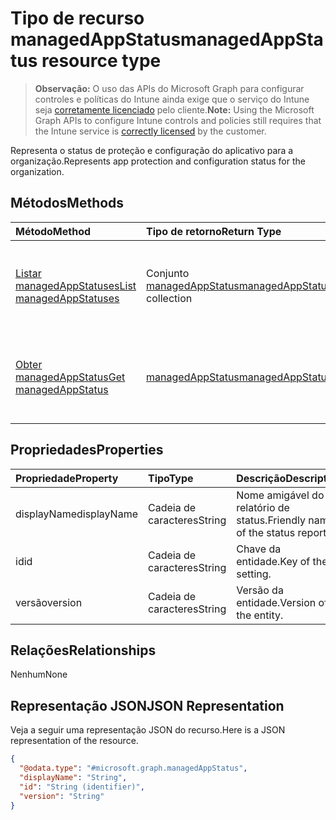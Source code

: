 # <a name="managedappstatus-resource-type"></a><span data-ttu-id="d89cc-101">Tipo de recurso managedAppStatus</span><span class="sxs-lookup"><span data-stu-id="d89cc-101">managedAppStatus resource type</span></span>

> <span data-ttu-id="d89cc-102">**Observação:** O uso das APIs do Microsoft Graph para configurar controles e políticas do Intune ainda exige que o serviço do Intune seja [corretamente licenciado](https://go.microsoft.com/fwlink/?linkid=839381) pelo cliente.</span><span class="sxs-lookup"><span data-stu-id="d89cc-102">**Note:** Using the Microsoft Graph APIs to configure Intune controls and policies still requires that the Intune service is [correctly licensed](https://go.microsoft.com/fwlink/?linkid=839381) by the customer.</span></span>

<span data-ttu-id="d89cc-103">Representa o status de proteção e configuração do aplicativo para a organização.</span><span class="sxs-lookup"><span data-stu-id="d89cc-103">Represents app protection and configuration status for the organization.</span></span>
## <a name="methods"></a><span data-ttu-id="d89cc-104">Métodos</span><span class="sxs-lookup"><span data-stu-id="d89cc-104">Methods</span></span>
|<span data-ttu-id="d89cc-105">Método</span><span class="sxs-lookup"><span data-stu-id="d89cc-105">Method</span></span>|<span data-ttu-id="d89cc-106">Tipo de retorno</span><span class="sxs-lookup"><span data-stu-id="d89cc-106">Return Type</span></span>|<span data-ttu-id="d89cc-107">Descrição</span><span class="sxs-lookup"><span data-stu-id="d89cc-107">Description</span></span>|
|:---|:---|:---|
|[<span data-ttu-id="d89cc-108">Listar managedAppStatuses</span><span class="sxs-lookup"><span data-stu-id="d89cc-108">List managedAppStatuses</span></span>](../api/intune_mam_managedappstatus_list.md)|<span data-ttu-id="d89cc-109">Conjunto [managedAppStatus](../resources/intune_mam_managedappstatus.md)</span><span class="sxs-lookup"><span data-stu-id="d89cc-109">[managedAppStatus](../resources/intune_mam_managedappstatus.md) collection</span></span>|<span data-ttu-id="d89cc-110">Listar propriedades e as relações de objetos de [managedAppStatus](../resources/intune_mam_managedappstatus.md).</span><span class="sxs-lookup"><span data-stu-id="d89cc-110">List properties and relationships of the [managedAppStatus](../resources/intune_mam_managedappstatus.md) objects.</span></span>|
|[<span data-ttu-id="d89cc-111">Obter managedAppStatus</span><span class="sxs-lookup"><span data-stu-id="d89cc-111">Get managedAppStatus</span></span>](../api/intune_mam_managedappstatus_get.md)|[<span data-ttu-id="d89cc-112">managedAppStatus</span><span class="sxs-lookup"><span data-stu-id="d89cc-112">managedAppStatus</span></span>](../resources/intune_mam_managedappstatus.md)|<span data-ttu-id="d89cc-113">Ler propriedades e relações de objetos de [managedAppStatus](../resources/intune_mam_managedappstatus.md).</span><span class="sxs-lookup"><span data-stu-id="d89cc-113">Read properties and relationships of [plannerTaskDetails](../resources/intune_mam_managedappstatus.md) object.</span></span>|

## <a name="properties"></a><span data-ttu-id="d89cc-114">Propriedades</span><span class="sxs-lookup"><span data-stu-id="d89cc-114">Properties</span></span>
|<span data-ttu-id="d89cc-115">Propriedade</span><span class="sxs-lookup"><span data-stu-id="d89cc-115">Property</span></span>|<span data-ttu-id="d89cc-116">Tipo</span><span class="sxs-lookup"><span data-stu-id="d89cc-116">Type</span></span>|<span data-ttu-id="d89cc-117">Descrição</span><span class="sxs-lookup"><span data-stu-id="d89cc-117">Description</span></span>|
|:---|:---|:---|
|<span data-ttu-id="d89cc-118">displayName</span><span class="sxs-lookup"><span data-stu-id="d89cc-118">displayName</span></span>|<span data-ttu-id="d89cc-119">Cadeia de caracteres</span><span class="sxs-lookup"><span data-stu-id="d89cc-119">String</span></span>|<span data-ttu-id="d89cc-120">Nome amigável do relatório de status.</span><span class="sxs-lookup"><span data-stu-id="d89cc-120">Friendly name of the status report.</span></span>|
|<span data-ttu-id="d89cc-121">id</span><span class="sxs-lookup"><span data-stu-id="d89cc-121">id</span></span>|<span data-ttu-id="d89cc-122">Cadeia de caracteres</span><span class="sxs-lookup"><span data-stu-id="d89cc-122">String</span></span>|<span data-ttu-id="d89cc-123">Chave da entidade.</span><span class="sxs-lookup"><span data-stu-id="d89cc-123">Key of the setting.</span></span>|
|<span data-ttu-id="d89cc-124">versão</span><span class="sxs-lookup"><span data-stu-id="d89cc-124">version</span></span>|<span data-ttu-id="d89cc-125">Cadeia de caracteres</span><span class="sxs-lookup"><span data-stu-id="d89cc-125">String</span></span>|<span data-ttu-id="d89cc-126">Versão da entidade.</span><span class="sxs-lookup"><span data-stu-id="d89cc-126">Version of the entity.</span></span>|

## <a name="relationships"></a><span data-ttu-id="d89cc-127">Relações</span><span class="sxs-lookup"><span data-stu-id="d89cc-127">Relationships</span></span>
<span data-ttu-id="d89cc-128">Nenhum</span><span class="sxs-lookup"><span data-stu-id="d89cc-128">None</span></span>
## <a name="json-representation"></a><span data-ttu-id="d89cc-129">Representação JSON</span><span class="sxs-lookup"><span data-stu-id="d89cc-129">JSON Representation</span></span>
<span data-ttu-id="d89cc-130">Veja a seguir uma representação JSON do recurso.</span><span class="sxs-lookup"><span data-stu-id="d89cc-130">Here is a JSON representation of the resource.</span></span>
<!-- {
  "blockType": "resource",
  "keyProperty": "id",
  "@odata.type": "microsoft.graph.managedAppStatus"
}
-->
``` json
{
  "@odata.type": "#microsoft.graph.managedAppStatus",
  "displayName": "String",
  "id": "String (identifier)",
  "version": "String"
}
```



